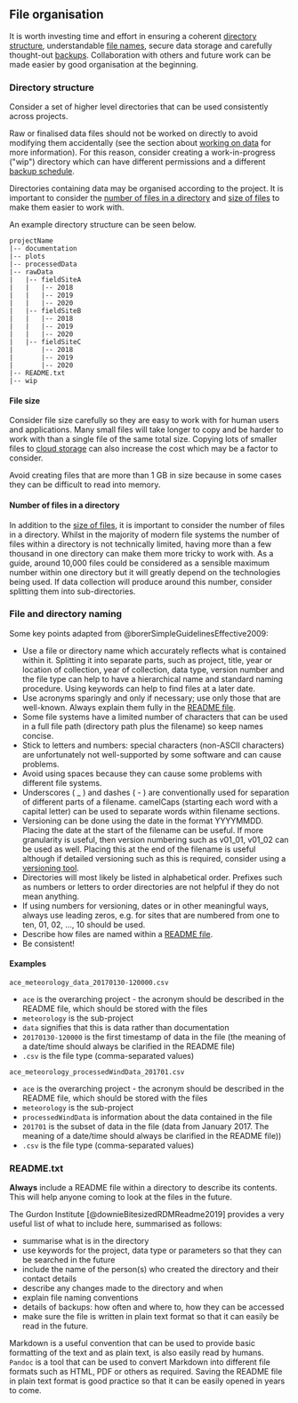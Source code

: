 
## File organisation

It is worth investing time and effort in ensuring a coherent [directory structure](#directory-structure), understandable [file names](#file-and-directory-naming), secure data storage and carefully thought-out [backups](#data-backup). Collaboration with others and future work can be made easier by good organisation at the beginning.

### Directory structure

Consider a set of higher level directories that can be used consistently across projects. 

Raw or finalised data files should not be worked on directly to avoid modifying them accidentally (see the section about [working on data](#working-on-your-data) for more information). For this reason, consider creating a work-in-progress ("wip") directory which can have different permissions and a different [backup schedule](#data-backup). 

Directories containing data may be organised according to the project. It is important to consider the [number of files in a directory](#number-of-files-in-a-directory) and [size of files](#file-size) to make them easier to work with.

An example directory structure can be seen below.

~~~
projectName
|-- documentation
|-- plots
|-- processedData
|-- rawData
|   |-- fieldSiteA
|   |   |-- 2018
|   |   |-- 2019
|   |   |-- 2020
|   |-- fieldSiteB
|   |   |-- 2018
|   |   |-- 2019
|   |   |-- 2020
|   |-- fieldSiteC
|       |-- 2018
|       |-- 2019
|       |-- 2020
|-- README.txt
|-- wip
~~~ 

#### File size

Consider file size carefully so they are easy to work with for human users and applications. Many small files will take longer to copy and be harder to work with than a single file of the same total size. Copying lots of smaller files to [cloud storage](#cloud-storage) can also increase the cost which may be a factor to consider. 

Avoid creating files that are more than 1 GB in size because in some cases they can be difficult to read into memory. 

#### Number of files in a directory

In addition to the [size of files](#file-size), it is important to consider the number of files in a directory. Whilst in the majority of modern file systems the number of files within a directory is not technically limited, having more than a few thousand in one directory can make them more tricky to work with. As a guide, around 10,000 files could be considered as a sensible maximum number within one directory but it will greatly depend on the technologies being used. If data collection will produce around this number, consider splitting them into sub-directories. 

### File and directory naming

Some key points adapted from @borerSimpleGuidelinesEffective2009:

* Use a file or directory name which accurately reflects what is contained within it. Splitting it into separate parts, such as project, title, year or location of collection, year of collection, data type, version number and the file type can help to have a hierarchical name and standard naming procedure. Using keywords can help to find files at a later date.
* Use acronyms sparingly and only if necessary; use only those that are well-known. Always explain them fully in the [README file](#readme.txt).
* Some file systems have a limited number of characters that can be used in a full file path (directory path plus the filename) so keep names concise.
* Stick to letters and numbers: special characters (non-ASCII characters) are unfortunately not well-supported by some software and can cause problems.
* Avoid using spaces because they can cause some problems with different file systems.
* Underscores ( _ ) and dashes ( - ) are conventionally used for separation of different parts of a filename. camelCaps (starting each word with a capital letter) can be used to separate words within filename sections. 
* Versioning can be done using the date in the format YYYYMMDD. Placing the date at the start of the filename can be useful. If more granularity is useful, then version numbering such as v01_01, v01_02 can be used as well. Placing this at the end of the filename is useful although if detailed versioning such as this is required, consider using a [versioning tool](#versions-of-files).
* Directories will most likely be listed in alphabetical order. Prefixes such as numbers or letters to order directories are not helpful if they do not mean anything. 
* If using numbers for versioning, dates or in other meaningful ways, always use leading zeros, e.g. for sites that are numbered from one to ten, 01, 02, ..., 10 should be used. 
* Describe how files are named within a [README file](#readme.txt).
* Be consistent!

#### Examples

~~~~
ace_meteorology_data_20170130-120000.csv
~~~~	

* ```ace``` is the overarching project - the acronym should be described in the README file, which should be stored with the files
* ```meteorology``` is the sub-project
* ```data``` signifies that this is data rather than documentation
* ```20170130-120000``` is the first timestamp of data in the file (the meaning of a date/time should always be clarified in the README file)
* ```.csv``` is the file type (comma-separated values)	

~~~~
ace_meteorology_processedWindData_201701.csv
~~~~

* ```ace``` is the overarching project - the acronym should be described in the README file, which should be stored with the files
* ```meteorology``` is the sub-project
* ```processedWindData``` is information about the data contained in the file
* ```201701``` is the subset of data in the file (data from January 2017. The meaning of a date/time should always be clarified in the README file))
* ```.csv``` is the file type (comma-separated values)

### README.txt

**Always** include a README file within a directory to describe its contents. This will help anyone coming to look at the files in the future. 

The Gurdon Institute [@downieBitesizedRDMReadme2019] provides a very useful list of what to include here, summarised as follows:

* summarise what is in the directory
* use keywords for the project, data type or parameters so that they can be searched in the future
* include the name of the person(s) who created the directory and their contact details
* describe any changes made to the directory and when
* explain file naming conventions
* details of backups: how often and where to, how they can be accessed
* make sure the file is written in plain text format so that it can easily be read in the future.

Markdown is a useful convention that can be used to provide basic formatting of the text and as plain text, is also easily read by humans. ``Pandoc`` is a tool that can be used to convert Markdown into different file formats such as HTML, PDF or others as required. Saving the README file in plain text format is good practice so that it can be easily opened in years to come.
